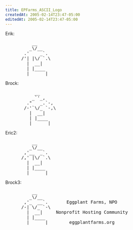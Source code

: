 ```yaml
---
title: EPFarms_ASCII_Logo
createdAt: 2005-02-14T23:47-05:00
editedAt: 2005-02-14T23:47-05:00
---
```


Erik:
<pre>
          __                                                                                        
         _\/__                                                                                      
       .'    _`.                                                                                    
      /'| |\/ `.\                                                                                   
        |  __|                                                                                      
        | |____                                                                                     
        |______|                                                                                    
</pre>                   
Brock:
<pre>
           __                                                                                       
          _`'_,                                                                                     
        ."   _.`-,                                                                                  
       /-'`\/_ `-,\                                                                                 
         |  __|                                                                                     
         | |____                                                                                    
         |______|                                                                                   
</pre>
Eric2:
<pre>
          __
         _\/__
       ,'__  _`.
      /,' |\/ `.\
        |  __|
        | |____
        |______|
</pre>
Brock3:
<pre>
          __
         _\/__
       ,'_  __`.       Eggplant Farms, NPO
      /-| \/_ `-\ 
        |  __|     Nonprofit Hosting Community
        | |____   
        |______|        eggplantfarms.org
</pre>

